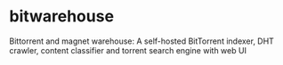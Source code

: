 # bitwarehouse
Bittorrent and magnet warehouse: A self-hosted BitTorrent indexer, DHT crawler, content classifier and torrent search engine with web UI
